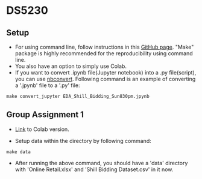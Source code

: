 # DS5230

## Setup
* For using command line, follow instructions in this [GitHub page](https://github.com/ds5110/git-intro/blob/main/setup.md). "Make" package is highly recommended for the reproducibility using command line.
* You also have an option to simply use Colab.
* If you want to convert .ipynb file(Jupyter notebook) into a .py file(script), you can use [nbconvert](https://nbconvert.readthedocs.io/en/latest/usage.html#convert-notebook). Following command is an example of converting a '.jpynb' file to a '.py' file:
```
make convert_jupyter EDA_Shill_Bidding_Sun830pm.jpynb
```

## Group Assignment 1

* [Link](https://colab.research.google.com/drive/186SsqkoZwK0R5gcvTO00hBqIVFs_oFEs?usp=sharing) to Colab version.

* Setup data within the directory by following command:
```
make data
```

* After running the above command, you should have a 'data' directory with 'Online Retail.xlsx' and 'Shill Bidding Dataset.csv' in it now.

